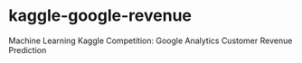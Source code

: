 # kaggle-google-revenue
Machine Learning Kaggle Competition: Google Analytics Customer Revenue Prediction
